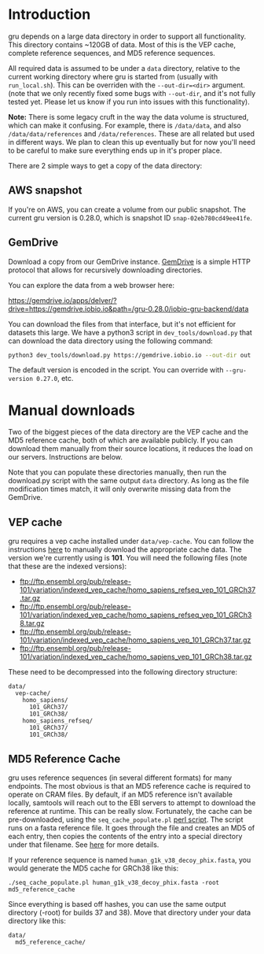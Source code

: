 # Introduction

gru depends on a large data directory in order to support all functionality.
This directory contains ~120GB of data. Most of this is the VEP cache,
complete reference sequences, and MD5 reference sequences.

All required data is assumed to be under a `data` directory, relative to the
current working directory where gru is started from (usually with
`run_local.sh`). This can be overriden with the `--out-dir=<dir>` argument.
(note that we only recently fixed some bugs with `--out-dir`, and it's not
fully tested yet. Please let us know if you run into issues with this
functionality).

**Note:** There is some legacy cruft in the way the data volume is structured,
which can make it confusing. For example, there is `/data/data`, and also
`/data/data/references` and `/data/references`. These are all related but used
in different ways. We plan to clean this up eventually but for now you'll need
to be careful to make sure everything ends up in it's proper place.

There are 2 simple ways to get a copy of the data directory:


## AWS snapshot

If you're on AWS, you can create a volume from our public snapshot. The current
gru version is 0.28.0, which is snapshot ID `snap-02eb780cd49ee41fe`.


## GemDrive

Download a copy from our GemDrive instance. [GemDrive] is a simple HTTP
protocol that allows for recursively downloading directories.

You can explore the data from a web browser here:

https://gemdrive.io/apps/delver/?drive=https://gemdrive.iobio.io&path=/gru-0.28.0/iobio-gru-backend/data

You can download the files from that interface, but it's not efficient for
datasets this large. We have a python3 script in `dev_tools/download.py`
that can download the data directory using the following command:

```bash
python3 dev_tools/download.py https://gemdrive.iobio.io --out-dir out
```

The default version is encoded in the script. You can override with
`--gru-version 0.27.0`, etc.


# Manual downloads

Two of the biggest pieces of the data directory are the VEP cache and the
MD5 reference cache, both of which are available publicly. If you can download
them manually from their source locations, it reduces the load on our servers.
Instructions are below.

Note that you can populate these directories manually, then run the download.py
script with the same output `data` directory. As long as the file modification
times match, it will only overwrite missing data from the GemDrive.

## VEP cache

gru requires a vep cache installed under `data/vep-cache`. You can follow the
instructions [here][0] to manually download the appropriate cache data. The
version we're currently using is **101**. You will need the following files
(note that these are the indexed versions):

* ftp://ftp.ensembl.org/pub/release-101/variation/indexed_vep_cache/homo_sapiens_refseq_vep_101_GRCh37.tar.gz
* ftp://ftp.ensembl.org/pub/release-101/variation/indexed_vep_cache/homo_sapiens_refseq_vep_101_GRCh38.tar.gz
* ftp://ftp.ensembl.org/pub/release-101/variation/indexed_vep_cache/homo_sapiens_vep_101_GRCh37.tar.gz
* ftp://ftp.ensembl.org/pub/release-101/variation/indexed_vep_cache/homo_sapiens_vep_101_GRCh38.tar.gz

These need to be decompressed into the following directory structure:

```
data/
  vep-cache/
    homo_sapiens/
      101_GRCh37/
      101_GRCh38/
    homo_sapiens_refseq/
      101_GRCh37/
      101_GRCh38/
```

## MD5 Reference Cache

gru uses reference sequences (in several different formats) for many endpoints.
The most obvious is that an MD5 reference cache is required to operate on CRAM
files. By default, if an MD5 reference isn't available locally, samtools will
reach out to the EBI servers to attempt to download the reference at runtime.
This can be really slow. Fortunately, the cache can be pre-downloaded, using
the `seq_cache_populate.pl` [perl script][1]. The script runs on a fasta
reference file. It goes through the file and creates an MD5 of each entry,
then copies the contents of the entry into a special directory under that
filename. See [here][2] for more details.

If your reference sequence is named `human_g1k_v38_decoy_phix.fasta`, you
would generate the MD5 cache for GRCh38 like this:

`./seq_cache_populate.pl human_g1k_v38_decoy_phix.fasta -root md5_reference_cache`

Since everything is based off hashes, you can use the same output directory
(-root) for builds 37 and 38). Move that directory under your data directory
like this:

```
data/
  md5_reference_cache/
```

[0]: https://uswest.ensembl.org/info/docs/tools/vep/script/vep_cache.html#cache

[1]: https://github.com/samtools/samtools/blob/develop/misc/seq_cache_populate.pl

[2]: ./handling_cram_references.md

[GemDrive]: https://github.com/gemdrive
